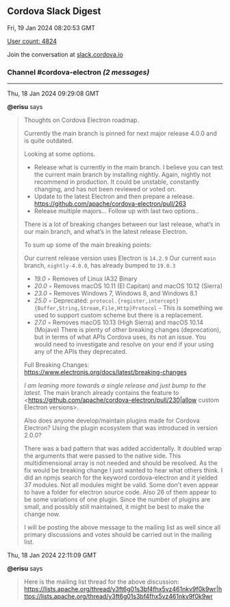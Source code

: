 ## Cordova Slack Digest
Fri, 19 Jan 2024 08:20:53 GMT

[User count: 4824](https://cordova.slack.com/)


Join the conversation at [slack.cordova.io](http://slack.cordova.io/)

### __Channel #cordova-electron__ _(2 messages)_
---

Thu, 18 Jan 2024 09:29:08 GMT

__@erisu__ says 
> Thoughts on Cordova Electron roadmap.
> 
> 
> Currently the main branch is pinned for next major release 4.0.0 and is quite outdated.
> 
> Looking at some options.
> 
> - Release what is currently in the main branch. I believe you can test the current main branch by installing nightly. Again, nightly not recommend in production. It could be unstable, constantly changing, and has not been reviewed or voted on.
> - Update to the latest Electron and then prepare a release. <https://github.com/apache/cordova-electron/pull/263>
> - Release multiple majors…
> Follow up with last two options..
> 
> There is a lot of breaking changes between our last release, what’s in our main branch, and what’s in the latest release Electron.
> 
> To sum up some of the main breaking points:
> 
> Our current release version uses Electron is `14.2.9`
> Our current `main` branch, `nightly-4.0.0`, has already bumped to `19.0.3`
> 
> - *19.0*
>     ◦ Removes of Linux IA32 Binary
> - *20.0*
>     ◦ Removes macOS 10.11 (El Capitan) and macOS 10.12 (Sierra)
> - *23.0*
>     ◦ Removes Windows 7, Windows 8, and Windows 8.1
> - *25.0*
>     ◦ Deprecated: `protocol.{register,intercept}{Buffer,String,Stream,File,Http}Protocol` - This is something we used to support custom scheme but there is a replacement.
> - *27.0*
>     ◦ Removes macOS 10.13 (High Sierra) and macOS 10.14 (Mojave)
> There is plenty of other breaking changes (deprecation), but in terms of what APIs Cordova uses, its not an issue. You would need to investigate and resolve on your end if your using any of the APIs they deprecated.
> 
> Full Breaking Changes: <https://www.electronjs.org/docs/latest/breaking-changes>
> 
> *I am leaning more towards a single release and just bump to the latest.*  The main branch already contains the feature to <https://github.com/apache/cordova-electron/pull/230|allow custom Electron versions>.
> 
> Also does anyone develop/maintain plugins made for Cordova Electron? Using the plugin ecosystem that was introduced in version 2.0.0?
> 
> There was a bad pattern that was added accidentally. It doubled wrap the arguments that were passed to the native side. This multidimensional array is not needed and should be resolved.  As the fix would be breaking change I just wanted to hear what others think.
> I did an npmjs search for the keyword cordova-electron and it yielded 37 modules. Not all modules might be valid. Some don't even appear to have a folder for electron source code. Also 26 of them appear to be some variations of one plugin.
> Since the number of plugins are small, and possibly still maintained, it might be best to make the change now.
> 
> I will be posting the above message to the mailing list as well since all primary discussions and votes should be carried out in the mailing list.
> 

Thu, 18 Jan 2024 22:11:09 GMT

__@erisu__ says 
> Here is the mailing list thread for the above discussion: <https://lists.apache.org/thread/y3ft6g01s3bf4fhx5vz461nkv9f0k9wr|https://lists.apache.org/thread/y3ft6g01s3bf4fhx5vz461nkv9f0k9wr>
> 
